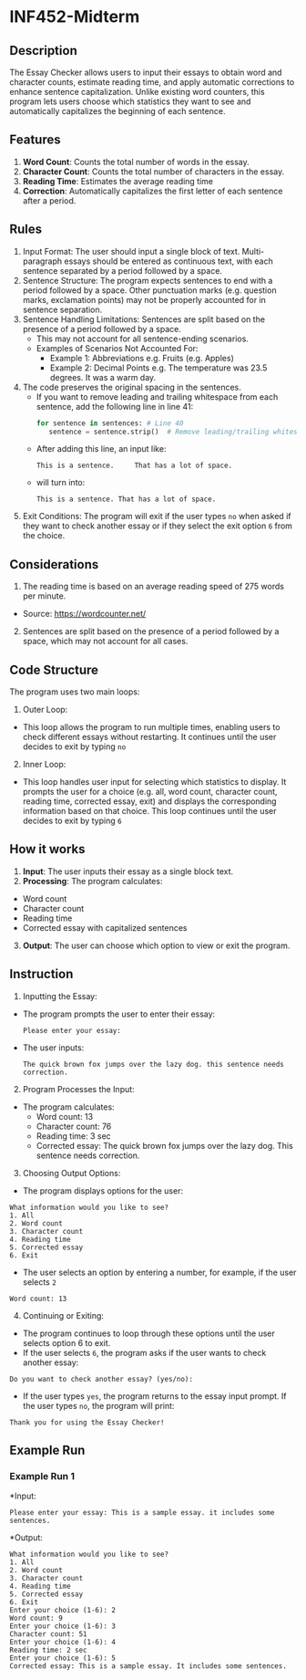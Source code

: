 # INF452-Midterm

## Description
The Essay Checker allows users to input their essays to obtain word and character counts, estimate reading time, and apply automatic corrections to enhance sentence capitalization. Unlike existing word counters, this program lets users choose which statistics they want to see and automatically capitalizes the beginning of each sentence.

## Features
1. **Word Count**: Counts the total number of words in the essay.
2. **Character Count**: Counts the total number of characters in the essay.
3. **Reading Time**: Estimates the average reading time
4. **Correction**: Automatically capitalizes the first letter of each sentence after a period.

## Rules
1. Input Format: The user should input a single block of text. Multi-paragraph essays should be entered as continuous text, with each sentence separated by a period followed by a space.
2. Sentence Structure: The program expects sentences to end with a period followed by a space. Other punctuation marks (e.g. question marks, exclamation points) may not be properly accounted for in sentence separation.
3. Sentence Handling Limitations: Sentences are split based on the presence of a period followed by a space.
    * This may not account for all sentence-ending scenarios.
     * Examples of Scenarios Not Accounted For:
       * Example 1: Abbreviations e.g. Fruits (e.g. Apples)
       * Example 2: Decimal Points e.g. The temperature was 23.5 degrees. It was a warm day.
4. The code preserves the original spacing in the sentences.
   * If you want to remove leading and trailing whitespace from each sentence, add the following line in line 41:
     ```python
     for sentence in sentences: # Line 40
        sentence = sentence.strip()  # Remove leading/trailing whitespace
     ```
   * After adding this line, an input like:
     ```plaintext
     This is a sentence.     That has a lot of space.
     ```
   * will turn into:
     ```plaintext
     This is a sentence. That has a lot of space.
     ```
5. Exit Conditions: The program will exit if the user types <code>no</code> when asked if they want to check another essay or if they select the exit option <code/>6</code> from the choice.
   
## Considerations
1. The reading time is based on an average reading speed of 275 words per minute.
* Source: https://wordcounter.net/
2. Sentences are split based on the presence of a period followed by a space, which may not account for all cases.

## Code Structure
The program uses two main loops:
1. Outer Loop:
* This loop allows the program to run multiple times, enabling users to check different essays without restarting. It continues until the user decides to exit by typing <code>no</code>
2. Inner Loop:
* This loop handles user input for selecting which statistics to display. It prompts the user for a choice (e.g. all, word count, character count, reading time, corrected essay, exit) and displays the corresponding information based on that choice. This loop continues until the user decides to exit by typing <code>6</code>

## How it works
1. **Input**: The user inputs their essay as a single block text.
2. **Processing**: The program calculates:
* Word count
* Character count
* Reading time
* Corrected essay with capitalized sentences
3. **Output**: The user can choose which option to view or exit the program.

## Instruction
1. Inputting the Essay:
* The program prompts the user to enter their essay:
  ```plaintext
  Please enter your essay:
  ```
* The user inputs:
  ```plaintext
  The quick brown fox jumps over the lazy dog. this sentence needs correction.
  ```
2. Program Processes the Input:
* The program calculates:
   * Word count: 13
   * Character count: 76
   * Reading time: 3 sec
   * Corrected essay: The quick brown fox jumps over the lazy dog. This sentence needs correction.
3. Choosing Output Options:
* The program displays options for the user:
```plaintext
What information would you like to see?
1. All
2. Word count
3. Character count
4. Reading time
5. Corrected essay
6. Exit
```
* The user selects an option by entering a number, for example, if the user selects <code>2</code>
```plaintext
Word count: 13
```
4. Continuing or Exiting:
* The program continues to loop through these options until the user selects option 6 to exit.
* If the user selects <code>6</code>, the program asks if the user wants to check another essay:
```plaintext
Do you want to check another essay? (yes/no): 
```
* If the user types <code>yes</code>, the program returns to the essay input prompt.
If the user types <code>no</code>, the program will print:
```plaintext
Thank you for using the Essay Checker!
```

## Example Run
### Example Run 1
*Input:
```plaintext
Please enter your essay: This is a sample essay. it includes some sentences.
```
*Output:
```plaintext
What information would you like to see?
1. All
2. Word count
3. Character count
4. Reading time
5. Corrected essay
6. Exit
Enter your choice (1-6): 2
Word count: 9
Enter your choice (1-6): 3
Character count: 51
Enter your choice (1-6): 4
Reading time: 2 sec
Enter your choice (1-6): 5
Corrected essay: This is a sample essay. It includes some sentences.
```









